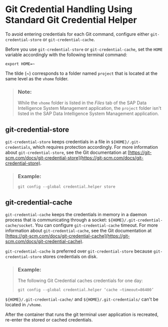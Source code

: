 <!-- loiod5d6805daf704cd4aadd71bfdf8975d9 -->

# Git Credential Handling Using Standard Git Credential Helper

To avoid entering credentials for each Git command, configure either `git-credential-store` or `git-credential-cache`.

Before you use `git-credential-store` or `git-credential-cache`, set the `HOME` variable accordingly with the following terminal command:

```
export HOME=~
```

The tilde \(~\) corresponds to a folder named `project` that is located at the same level as the `vhome` folder.

> ### Note:  
> While the `vhome` folder is listed in the *Files* tab of the SAP Data Intelligence System Management application, the `project` folder isn't listed in the SAP Data Intelligence System Management application.



<a name="loiod5d6805daf704cd4aadd71bfdf8975d9__section_i5n_22c_rwb"/>

## git-credential-store

`git-credential-store` keeps credentials in a file in `${HOME}/.git-credentials`, which requires protection accordingly. For more information about `git-credential-store`, see the Git documentation at [https://git-scm.com/docs/git-credential-store](https://git-scm.com/docs/git-credential-store).

> ### Example:  
> `git config --global credential.helper store`



<a name="loiod5d6805daf704cd4aadd71bfdf8975d9__section_dnw_22c_rwb"/>

## git-credential-cache

`git-credential-cache` keeps the credentials in memory in a daemon process that is communicating through a socket: `${HOME}/.git-credential-cache/socket`. You can configure `git-credential-cache` timeout. For more information about `git-credential-cache`, see the Git documentation at [https://git-scm.com/docs/git-credential-cache](https://git-scm.com/docs/git-credential-cache).

`git-credential-cache` is preferred over `git-credential-store` because `git-credential-store` stores credentials on disk.

> ### Example:  
> The following Git Credential caches credentials for one day:
> 
> `git config --global credential.helper ‘cache –timeout=86400’`

`${HOME}/.git-credential-cache/` and `${HOME}/.git-credentials/` can't be located in `/vhome`.

After the container that runs the git terminal user application is recreated, re-enter the stored or cached credentials.


